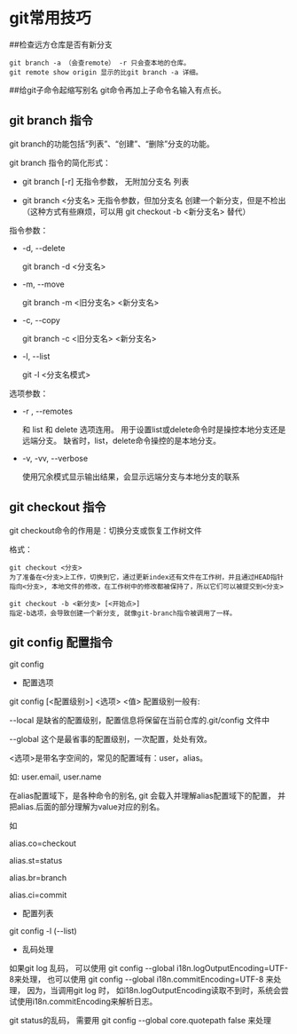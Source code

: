 # git常用技巧

##检查远方仓库是否有新分支
	
	git branch -a （会查remote） -r 只会查本地的仓库。
	git remote show origin 显示的比git branch -a 详细。

##给git子命令起缩写别名
	git命令再加上子命令名输入有点长。
	

## git branch 指令

git branch的功能包括“列表”、“创建”、“删除”分支的功能。

git branch 指令的简化形式：

* git branch [-r] 无指令参数， 无附加分支名
	列表

* git branch <分支名> 无指令参数，但加分支名
	创建一个新分支，但是不检出（这种方式有些麻烦，可以用 git checkout -b <新分支名> 替代）

   
指令参数：
* -d, --delete

	git branch -d <分支名>
	
* -m, --move

	git branch -m <旧分支名> <新分支名>

* -c, --copy

	git branch -c <旧分支名> <新分支名>

* -l, --list

	git -l <分支名模式>

选项参数：

* -r , --remotes

	和 list 和 delete 选项连用。
	用于设置list或delete命令时是操控本地分支还是远端分支。
	缺省时，list，delete命令操控的是本地分支。

* -v, -vv, --verbose
	
	使用冗余模式显示输出结果，会显示远端分支与本地分支的联系

## git checkout 指令

git checkout命令的作用是：切换分支或恢复工作树文件

格式：

	git checkout <分支>
	为了准备在<分支>上工作，切换到它，通过更新index还有文件在工作树，并且通过HEAD指针指向<分支>, 本地文件的修改，在工作树中的修改都被保持了，所以它们可以被提交到<分支>

	git checkout -b <新分支> [<开始点>]
	指定-b选项，会导致创建一个新分支, 就像git-branch指令被调用了一样。

## git config 配置指令

git config 

* 配置选项

git config [<配置级别>] <选项> <值>
配置级别一般有:

--local
是缺省的配置级别，配置信息将保留在当前仓库的.git/config 文件中
	
--global
这个是最省事的配置级别，一次配置，处处有效。


<选项>是带名字空间的，常见的配置域有：user，alias。

如: user.email, user.name

在alias配置域下，是各种命令的别名, git 会载入并理解alias配置域下的配置，
并把alias.后面的部分理解为value对应的别名。

如 

alias.co=checkout

alias.st=status

alias.br=branch

alias.ci=commit

* 配置列表

git config -l (--list)

* 乱码处理

如果git log 乱码，
可以使用 git config --global i18n.logOutputEncoding=UTF-8来处理，
也可以使用 git config --global i18n.commitEncoding=UTF-8 来处理，
因为，当调用git log 时， 如i18n.logOutputEncoding读取不到时，系统会尝试使用i18n.commitEncoding来解析日志。

git status的乱码，
需要用 git config --global core.quotepath false 来处理



